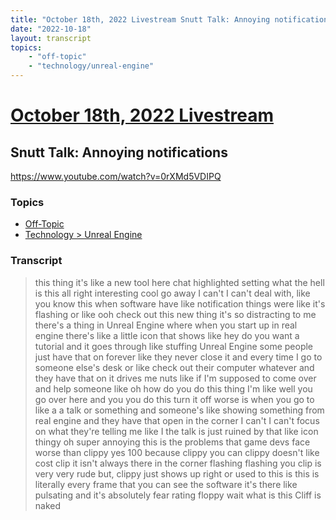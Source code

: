```yaml
---
title: "October 18th, 2022 Livestream Snutt Talk: Annoying notifications"
date: "2022-10-18"
layout: transcript
topics:
    - "off-topic"
    - "technology/unreal-engine"
---
```

# [October 18th, 2022 Livestream](../2022-10-18.md)
## Snutt Talk: Annoying notifications
https://www.youtube.com/watch?v=0rXMd5VDIPQ

### Topics
* [Off-Topic](../topics/off-topic.md)
* [Technology > Unreal Engine](../topics/technology/unreal-engine.md)

### Transcript

> this thing it's like a new tool here chat highlighted setting what the hell is this all right interesting cool go away I can't I can't deal with, like you know this when software have like notification things were like it's flashing or like ooh check out this new thing it's so distracting to me there's a thing in Unreal Engine where when you start up in real engine there's like a little icon that shows like hey do you want a tutorial and it goes through like stuffing Unreal Engine some people just have that on forever like they never close it and every time I go to someone else's desk or like check out their computer whatever and they have that on it drives me nuts like if I'm supposed to come over and help someone like oh how do you do this thing I'm like well you go over here and you you do this turn it off worse is when you go to like a a talk or something and someone's like showing something from real engine and they have that open in the corner I can't I can't focus on what they're telling me like I the talk is just ruined by that like icon thingy oh super annoying this is the problems that game devs face worse than clippy yes 100 because clippy you can clippy doesn't like cost clip it isn't always there in the corner flashing flashing you clip is very very rude but, clippy just shows up right or used to this is this is literally every frame that you can see the software it's there like pulsating and it's absolutely fear rating floppy wait what is this Cliff is naked
